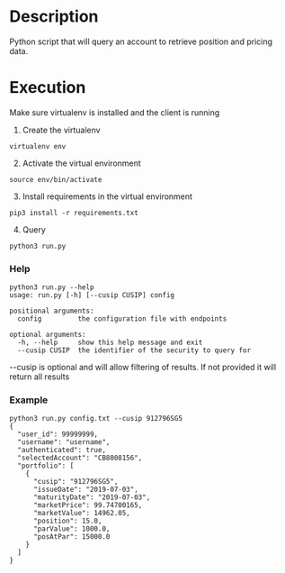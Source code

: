 # Description
Python script that will query an account to retrieve position and pricing data.

# Execution
Make sure virtualenv is installed and the client is running

1. Create the virtualenv

`virtualenv env`

2. Activate the virtual environment

`source env/bin/activate`

3. Install requirements in the virtual environment

`pip3 install -r requirements.txt`

4. Query

`python3 run.py`

### Help
```
python3 run.py --help
usage: run.py [-h] [--cusip CUSIP] config

positional arguments:
  config         the configuration file with endpoints

optional arguments:
  -h, --help     show this help message and exit
  --cusip CUSIP  the identifier of the security to query for
  ```
--cusip is optional and will allow filtering of results. If not provided it will return all results

### Example
```
python3 run.py config.txt --cusip 912796SG5
{
  "user_id": 99999999,
  "username": "username",
  "authenticated": true,
  "selectedAccount": "CB8008156",
  "portfolio": [
    {
      "cusip": "912796SG5",
      "issueDate": "2019-07-03",
      "maturityDate": "2019-07-03",
      "marketPrice": 99.74700165,
      "marketValue": 14962.05,
      "position": 15.0,
      "parValue": 1000.0,
      "posAtPar": 15000.0
    }
  ]
}
```
